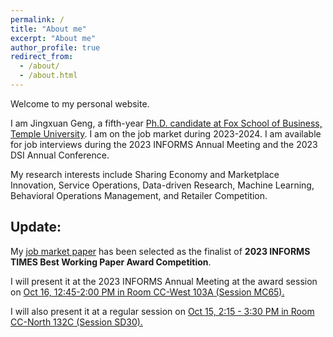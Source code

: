 ```yaml
---
permalink: /
title: "About me"
excerpt: "About me"
author_profile: true
redirect_from: 
  - /about/
  - /about.html
---
```

Welcome to my personal website.

I am Jingxuan Geng, a fifth-year [Ph.D. candidate at Fox School of Business, Temple University](https://www.fox.temple.edu/directory/jingxuan-geng). I am on the job market during 2023-2024. I am available for job interviews during the 2023 INFORMS Annual Meeting and the 2023 DSI Annual Conference. 

My research interests include Sharing Economy and Marketplace Innovation, Service Operations, Data-driven Research, Machine Learning, Behavioral Operations Management, and Retailer Competition.


## Update:
My [job market paper](https://papers.ssrn.com/sol3/papers.cfm?abstract_id=4508590) has been selected as the finalist of **2023 INFORMS TIMES Best Working Paper Award Competition**.

I will present it at the 2023 INFORMS Annual Meeting at the award session on [Oct 16, 12:45-2:00 PM in Room CC-West 103A (Session MC65).](https://www.abstractsonline.com/pp8/?__hstc=194041586.bd6d4bf9f2dce6668f917286fcf9c8f5.1693598389579.1694494687517.1694546830644.17&__hssc=194041586.2.1694546830644&__hsfp=1531136680&hsCtaTracking=8f511889-324a-41b3-a438-37ad295392e9%7C0c80c5d7-cc8d-4989-9b70-52de4c44b90b#!/10856/session/67)

I will also present it at a regular session on [Oct 15,  2:15 - 3:30 PM in Room CC-North 132C (Session SD30).](https://www.abstractsonline.com/pp8/?__hstc=194041586.bd6d4bf9f2dce6668f917286fcf9c8f5.1693598389579.1694494687517.1694546830644.17&__hssc=194041586.2.1694546830644&__hsfp=1531136680&hsCtaTracking=8f511889-324a-41b3-a438-37ad295392e9%7C0c80c5d7-cc8d-4989-9b70-52de4c44b90b#!/10856/session/390
)


